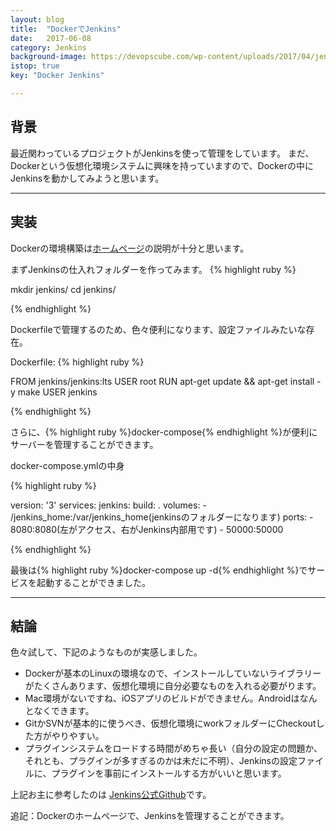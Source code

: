```yaml
---
layout: blog
title:  "DockerでJenkins"
date:   2017-06-08
category: Jenkins
background-image: https://devopscube.com/wp-content/uploads/2017/04/jenkins-build-ecs-aws.png
istop: true
key: "Docker Jenkins"

---
```



## 背景

最近関わっているプロジェクトがJenkinsを使って管理をしています。
まだ、Dockerという仮想化環境システムに興味を持っていますので、Dockerの中にJenkinsを動かしてみようと思います。

---

## 実装

Dockerの環境構築は[ホームページ](https://docs.docker.com/)の説明が十分と思います。

まずJenkinsの仕入れフォルダーを作ってみます。
{% highlight ruby %}

mkdir jenkins/
cd jenkins/

{% endhighlight %}

Dockerfileで管理するのため、色々便利になります、設定ファイルみたいな存在。

Dockerfile:
{% highlight ruby %}

FROM jenkins/jenkins:lts
USER root
RUN apt-get update && apt-get install -y make
USER jenkins

{% endhighlight %}

さらに、{% highlight ruby %}docker-compose{% endhighlight %}が便利にサーバーを管理することができます。

docker-compose.ymlの中身

{% highlight ruby %}

version: '3'
services:
  jenkins:
    build: .
    volumes:
      - /jenkins_home:/var/jenkins_home(jenkinsのフォルダーになります)
    ports:
      - 8080:8080(左がアクセス、右がJenkins内部用です)
      - 50000:50000

{% endhighlight %}

最後は{% highlight ruby %}docker-compose up -d{% endhighlight %}でサービスを起動することができました。

---

## 結論

色々試して、下記のようなものが実感しました。

* Dockerが基本のLinuxの環境なので、インストールしていないライブラリーがたくさんあります、仮想化環境に自分必要なものを入れる必要がります。
* Mac環境がないですね、iOSアプリのビルドができません。Androidはなんとなくできます。
* GitかSVNが基本的に使うべき、仮想化環境にworkフォルダーにCheckoutした方がやりやすい。
* プラグインシステムをロードする時間がめちゃ長い（自分の設定の問題か、それとも、プラグインが多すぎるのかは未だに不明）、Jenkinsの設定ファイルに、プラグインを事前にインストールする方がいいと思います。

上記お主に参考したのは
[Jenkins公式Github](https://github.com/jenkinsci/docker#installing-more-tools)です。


追記：Dockerのホームページで、Jenkinsを管理することができます。
